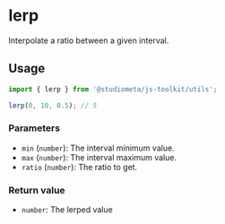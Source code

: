 # lerp

Interpolate a ratio between a given interval.

## Usage

```js twoslash
import { lerp } from '@studiometa/js-toolkit/utils';

lerp(0, 10, 0.5); // 5
```

### Parameters

- `min` (`number`): The interval minimum value.
- `max` (`number`): The interval maximum value.
- `ratio` (`number`): The ratio to get.

### Return value

- `number`: The lerped value
